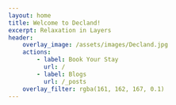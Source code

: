 ```yaml
---
layout: home
title: Welcome to Decland!
excerpt: Relaxation in Layers 
header:
    overlay_image: /assets/images/Decland.jpg
    actions:
        - label: Book Your Stay
          url: /
        - label: Blogs
          url: /_posts
    overlay_filter: rgba(161, 162, 167, 0.1)
---
```


